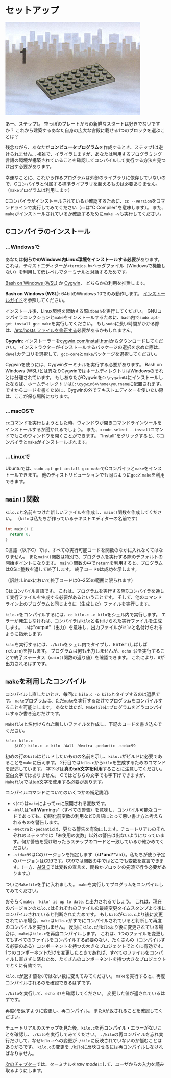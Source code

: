 # セットアップ

![assets/lego-step-one.png](assets/lego-step-one.png)

あー、ステップ1。
空っぽのプレートからの新鮮なスタートは好きでないですか？
これから建築するあなた自身の広大な宮殿に載せる1つのブロックを選ぶことは？

残念ながら、あなたが**コンピュータプログラム**を作成するとき、ステップ1は避けられません…
複雑で、イライラしますが、あなたは利用するプログラミング言語の環境が構築されていることを確認してコンパイルして実行する方法を見つけ出す必要があります。

幸運なことに、これから作るプログラムは外部のライブラリに依存していないので、Cコンパイラと付属する標準ライブラリを超えるものは必要ありません。
（`make`プログラムは利用します）

Cコンパイラがインストールされているか確認するために、`cc --version`をコマンドラインで実行してみてください（`cc`は"C Compiler"を意味します）。
また、`make`がインストールされているか確認するために`make -v`も実行してください。

## Cコンパイラのインストール

### ...Windowsで

あなたは**何らかのWindows内Linux環境をインストールする必要**があります。
これは、テキストエディターが`<termios.h>`ヘッダファイル（Windowsで機能しない）を利用して低レベルでターミナルと対話するためです。

[Bash on Windows (WSL)](https://msdn.microsoft.com/en-us/commandline/wsl/about) か
[Cygwin](https://www.cygwin.com/)、
どちらかの利用を推奨します。

**Bash on Windows (WSL)**: 64bitのWindows 10でのみ動作します。
[インストールガイド](https://msdn.microsoft.com/en-us/commandline/wsl/install_guide)を参照してください。

インストール後、Linux環境を起動する際は`bash`を実行してください。
GNUコンパイラコレクションと`make`をインストールするために、`bash`内で`sudo apt-get install gcc make`を実行してください。
もし`sudo`に長い時間がかかる際は、[/etc/hosts ファイルを修正する](https://superuser.com/questions/1108197)必要があるかもしれません。


**Cygwin**: インストーラーを[cygwin.com/install.html](https://cygwin.com/install.html)からダウンロードしてください。
インストラクターがインストールするパッケージの選択を求めた際は、`devel`カテゴリを選択して、`gcc-core`と`make`パッケージを選択してください。

Cygwinを使うには、Cygwinターミナルを実行する必要があります。
Bash on Windows (WSL)とは異なりCygwinではホームディレクトリはWindowsのそれとは分離されています。
もしあなたがCygwinを`C:\cygwin64`にインストールしたならば、ホームディレクトリは`C:\cygwin64\home\yourname`に配置されます。
ですからコードを書くために、Cygwinの外でテキストエディターを使いたい際は、ここが保存場所になります。

### ...macOSで

`cc`コマンドを実行しようとした時、ウィンドウが開きコマンドラインツールをインストールするか聞かれるでしょう。
また、`xcode-select --install`コマンドでもこのウィンドウを開くことができます。
"Install"をクリックすると、Cコンパイラと`make`がインストールされます。

### ...Linuxで

Ubuntuでは、`sudo apt-get install gcc make`でCコンパイラと`make`をインストールできます。
他のディストリビューションでも同じように`gcc`と`make`を利用できます。

## `main()`関数

`kilo.c`と名前をつけた新しいファイルを作成し、`main()`関数を作成してください。
（`kilo`は私たちが作っているテキストエディターの名前です）

```kilo.c
int main() {
  return 0;
}
```

C言語（以下C）では、すべての実行可能コードを関数のなかに入れなくてはなりません。
また`main()`関数は特別で、プログラムを実行する際のデフォルトの開始ポイントになります。
`main()`関数の中で`return`を利用すると、プログラムはOSに整数を返して終了します。
終了コード`0`は成功を示します。

（訳註: Linuxにおいて終了コードは0~255の範囲に限られます）

Cはコンパイル言語です。
これは、プログラムを実行する際Cコンパイラを通して実行ファイルを生成する必要があるということです。
そして、他のコマンドライン上のプログラムと同じように（生成した）ファイルを実行します。

`kilo.c`をコンパイルするには、`cc kilo.c -o kilo`をシェル内で実行します。
エラーが発生しなければ、コンパイラは`kilo`と名付けられた実行ファイルを生成します。
`-o`は"output"（出力）を意味し、出力ファイルが`kilo`と名付けられるように指示します。

`kilo`を実行するには、`./kilo`をシェル内でタイプし、<kbd>Enter</kbd> (しばしば <kbd>return</kbd>)を押します。
プログラムは何も出力しませんが、`echo $?`を実行することで終了ステータス（`main()`関数の返り値）を確認できます。
これにより、`0`が出力されるはずです。


## `make`を利用したコンパイル

コンパイルし直したいとき、毎回`cc kilo.c -o kilo`とタイプするのは退屈です。
`make`プログラムは、ただ`make`を実行するだけでプログラムをコンパイルすることを可能にします。
あなたはただ、`Makefile`にプログラムをどうコンパイルするか書き込むだけです。

`Makefile`と名付けられた新しいファイルを作成し、下記のコードを書き込んでください。

```make
kilo: kilo.c
	$(CC) kilo.c -o kilo -Wall -Wextra -pedantic -std=c99
```

初めの行の`kilo`はビルドしたいものの名前を示し、`kilo.c`がビルドに必要であることを`make`に伝えます。
2行目では`kilo.c`から`kilo`を生成するためのコマンドを記述しています。
字下げは**真のtab文字を利用**することに注意してください。空白文字ではありません。
Cではどちらの文字でも字下げできますが、`Makefile`ではtab文字を使用する必要があります。


コンパイルコマンドについてのいくつかの補足説明:

* `$(CC)`は`make`によって`cc`に展開される変数です。
* `-Wall`は"**all** **W**arnings"（すべての警告）を意味し、コンパイル可能なコードであっても、初期化前変数の利用などC言語にとって悪い書き方と考えられるものを警告します。
* `-Wextra`と`-pedantic`は、更なる警告を有効にします。チュートリアルのそれぞれのステップでは「未使用の変数」以外の警告は出ないようになっています。何か警告を受け取ったらステップのコードと一致しているか確かめてください。
* `-std=c99`はCのバージョンを指定します（**st*an**d**ard）。私たちが使う予定のバージョンは[C99](https://ja.wikipedia.org/wiki/C99)です。C99では関数の中ではどこでも変数を宣言できます。（一方、[AISI C](https://ja.wikipedia.org/wiki/ANSI_C)では変数の宣言を、関数かブロックの先頭で行う必要があります。）

ついに`Makefile`を手に入れました。
`make`を実行してプログラムをコンパイルしてみてください。

おそらく`make: 'kilo' is up to date.`と出力されるでしょう。
これは、現在のバージョンの`kilo.c`はそれぞれのファイルの最終変更タイムスタンプより後にコンパイルされていると判断されたためです。
もし`kilo`が`kilo.c`より後に変更されている場合、`make`は`kilo.c`がすでにコンパイルされていると判断して再度のコンパイルを実行しません。
反対に`kilo.c`が`kilo`より後に変更されている場合は、`make`は`kilo.c`を再度コンパイルします。
これは、1つのファイルを変更してもすべてのファイルをコンパイルする必要のない、たくさんの（コンパイルする必要のある）コンポーネントを持つの大きなプロジェクトでとくに有効です。
1つのコンポーネントだけを変更したときであれば、すべてのファイルをコンパイルし直さずに済むため、たくさんのコンポーネントを持つ大きなプロジェクトでとくに有効です。

`kilo.c`が返す値を`0`ではない数に変えてみてください。
`make`を実行すると、再度コンパイルされるのを確認できるはずです。

`./kilo`を実行して、`echo $?`を確認してください。
変更した値が返されているはずです。

再度`0`を返すように変更し、再コンパイル。
また`0`が返されることを確認してください。

チュートリアルのステップを見た後、`kilo.c`を再コンパイル・エラーがないことを確認し、`./kilo`を実行してみてください。
`./kilo`の再コンパイルを忘れ実行だけして、なぜ`kilo.c`への変更が`./kilo`に反映されていないのか悩むことはありがちです。
`kilo.c`の変更を`./kilo`に反映させるには再コンパイルしなければなりません。

[次のチャプター]()では、ターミナルを*raw mode*にして、ユーザからの入力を読み取るようにします。